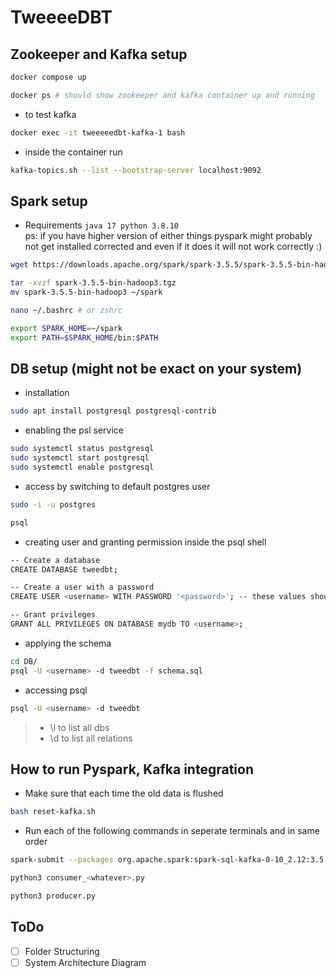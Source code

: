 # TweeeeDBT

## Zookeeper and Kafka setup
```bash
docker compose up
```

```bash
docker ps # should show zookeeper and kafka container up and running
```

- to test kafka
```bash
docker exec -it tweeeeedbt-kafka-1 bash
```

- inside the container run 
```bash
kafka-topics.sh --list --bootstrap-server localhost:9092
```

## Spark setup
- Requirements 
`java 17 python 3.8.10` <br>
ps: if you have higher version of either things pyspark might probably not get installed corrected and even if it does it will not work correctly :) 
```bash
wget https://downloads.apache.org/spark/spark-3.5.5/spark-3.5.5-bin-hadoop3.tgz
```

```bash
tar -xvzf spark-3.5.5-bin-hadoop3.tgz
mv spark-3.5.5-bin-hadoop3 ~/spark
```

```bash
nano ~/.bashrc # or zshrc
```

```bash
export SPARK_HOME=~/spark
export PATH=$SPARK_HOME/bin:$PATH
```

## DB setup (might not be exact on your system)

- installation

```bash
sudo apt install postgresql postgresql-contrib
```

- enabling the psl service

```bash
sudo systemctl status postgresql
sudo systemctl start postgresql
sudo systemctl enable postgresql
```

- access by switching to default postgres user
```bash
sudo -i -u postgres
```
```bash
psql
```

- creating user and granting permission inside the psql shell
```bash
-- Create a database
CREATE DATABASE tweedbt;

-- Create a user with a password
CREATE USER <username> WITH PASSWORD '<password>'; -- these values should go into your .env

-- Grant privileges
GRANT ALL PRIVILEGES ON DATABASE mydb TO <username>;
```
- applying the schema
```bash
cd DB/
psql -U <username> -d tweedbt -f schema.sql
```

- accessing psql
```bash
psql -U <username> -d tweedbt
```

>    - \l to list all dbs
>    - \d to list all relations

## How to run Pyspark, Kafka integration 

- Make sure that each time the old data is flushed
```bash
bash reset-kafka.sh
```

- Run each of the following commands in seperate terminals and in same order

```bash
spark-submit --packages org.apache.spark:spark-sql-kafka-0-10_2.12:3.5.0 stream_processing.py
```

```bash
python3 consumer_<whatever>.py
```

```bash
python3 producer.py
```

## ToDo 
- [ ] Folder Structuring
- [ ] System Architecture Diagram